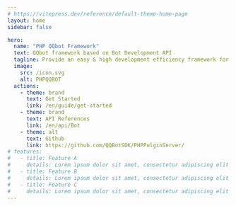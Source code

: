 ```yaml
---
# https://vitepress.dev/reference/default-theme-home-page
layout: home
sidebar: false

hero:
  name: "PHP QQbot Framework"
  text: QQbot framework based on Bot Development API
  tagline: Provide an easy & high development efficiency framework for developers
  image:
    src: /icon.svg
    alt: PHPQQBOT
  actions:
    - theme: brand
      text: Get Started
      link: /en/guide/get-started
    - theme: brand
      text: API References
      link: /en/api/Bot
    - theme: alt
      text: Github
      link: https://github.com/QQBotSDK/PHPPulginServer/
# features:
#   - title: Feature A
#     details: Lorem ipsum dolor sit amet, consectetur adipiscing elit
#   - title: Feature B
#     details: Lorem ipsum dolor sit amet, consectetur adipiscing elit
#   - title: Feature C
#     details: Lorem ipsum dolor sit amet, consectetur adipiscing elit
---
```



<style>
  :root {
  --vp-home-hero-name-color: transparent;
  --vp-home-hero-name-background: -webkit-linear-gradient(120deg, rgb(154, 186, 7) 15%, rgb(44, 150, 120));

  --vp-home-hero-image-background-image: linear-gradient(-45deg, rgb(26, 148, 188) 50%, rgb(85, 187, 138) 50%);       
  --vp-home-hero-image-filter: blur(44px);
}
</style>

